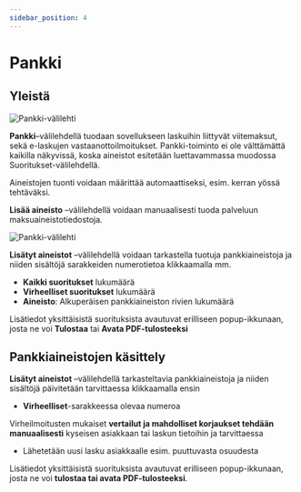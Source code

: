 ```yaml
---
sidebar_position: 4
---
```


# Pankki

## Yleistä

![Pankki-välilehti](/img/ohjeet/pankki1.png)

**Pankki**–välilehdellä tuodaan sovellukseen laskuihin liittyvät viitemaksut, sekä e-laskujen vastaanottoilmoitukset. Pankki-toiminto ei ole välttämättä kaikilla näkyvissä, koska aineistot esitetään luettavammassa muodossa Suoritukset-välilehdellä.

Aineistojen tuonti voidaan määrittää automaattiseksi, esim. kerran yössä tehtäväksi.

**Lisää aineisto** –välilehdellä voidaan manuaalisesti tuoda palveluun maksuaineistotiedostoja.

![Pankki-välilehti](/img/ohjeet/pankki2.png)

**Lisätyt aineistot** –välilehdellä voidaan tarkastella tuotuja pankkiaineistoja ja niiden sisältöjä sarakkeiden numerotietoa klikkaamalla mm.
- **Kaikki suoritukset** lukumäärä
- **Virheelliset suoritukset** lukumäärä
- **Aineisto**: Alkuperäisen pankkiaineiston rivien lukumäärä

Lisätiedot yksittäisistä suorituksista avautuvat erilliseen popup-ikkunaan, josta ne voi **Tulostaa** tai **Avata PDF-tulosteeksi**

## Pankkiaineistojen käsittely

**Lisätyt aineistot** –välilehdellä tarkasteltavia pankkiaineistoja ja niiden sisältöjä päivitetään tarvittaessa klikkaamalla ensin

- **Virheelliset**-sarakkeessa olevaa numeroa

Virheilmoitusten mukaiset **vertailut ja mahdolliset korjaukset tehdään manuaalisesti** kyseisen asiakkaan tai laskun tietoihin ja tarvittaessa
- Lähetetään uusi lasku asiakkaalle esim. puuttuvasta osuudesta

Lisätiedot yksittäisistä suorituksista avautuvat erilliseen popup-ikkunaan, josta ne voi **tulostaa tai avata PDF-tulosteeksi**.